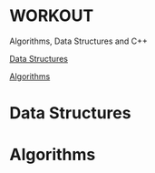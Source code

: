 WORKOUT
=======

Algorithms, Data Structures and C++

[Data Structures](#data-structures)

[Algorithms](#algorithms)


# Data Structures


# Algorithms


